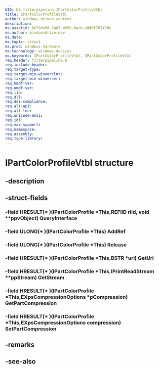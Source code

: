 ```yaml
---
UID: NS.filterpipeline.IPartColorProfileVtbl
title: IPartColorProfileVtbl
author: windows-driver-content
description: 
ms.assetid: 9e79da50-3403-495b-8acb-e8d0f76747de
ms.author: windowsdriverdev
ms.date: 
ms.topic: struct
ms.prod: windows-hardware
ms.technology: windows-devices
ms.keywords: IPartColorProfileVtbl, IPartColorProfileVtbl
req.header: filterpipeline.h
req.include-header:
req.target-type:
req.target-min-winverclnt:
req.target-min-winversvr:
req.kmdf-ver:
req.umdf-ver:
req.lib:
req.dll:
req.ddi-compliance:
req.alt-api:
req.alt-loc:
req.unicode-ansi:
req.idl:
req.max-support:
req.namespace:
req.assembly:
req.type-library:
---
```


# IPartColorProfileVtbl structure

## -description



## -struct-fields

### -field HRESULT(* )(IPartColorProfile *This,REFIID riid, void **ppvObject) QueryInterface			
 	
### -field ULONG(* )(IPartColorProfile *This) AddRef			
 	
### -field ULONG(* )(IPartColorProfile *This) Release			
 	
### -field HRESULT(* )(IPartColorProfile *This,BSTR *uri) GetUri			
 	
### -field HRESULT(* )(IPartColorProfile *This,IPrintReadStream **ppStream) GetStream			
 	
### -field HRESULT(* )(IPartColorProfile *This,EXpsCompressionOptions *pCompression) GetPartCompression			
 	
### -field HRESULT(* )(IPartColorProfile *This,EXpsCompressionOptions compression) SetPartCompression			
 	
## -remarks

## -see-also